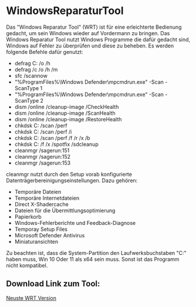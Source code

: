 # WindowsReparaturTool

Das "Windows Reparatur Tool" (WRT) ist für eine erleichterte Bedienung gedacht, um sein Windows wieder auf Vordermann zu bringen. Das Windows Reparatur Tool nutzt Windows Programme die dafür gedacht sind, Windows auf Fehler zu überprüfen und diese zu beheben. Es werden folgende Befehle dafür genutzt:
- defrag C: /o /h
- defrag /c /o /h /m
- sfc /scannow
- "%ProgramFiles%\Windows Defender\mpcmdrun.exe" -Scan -ScanType 1
- "%ProgramFiles%\Windows Defender\mpcmdrun.exe" -Scan -ScanType 2
- dism /online /cleanup-image /CheckHealth
- dism /online /cleanup-image /ScanHealth
- dism /online /cleanup-image /RestoreHealth
- chkdsk C: /scan /perf
- chkdsk C: /scan /perf /i
- chkdsk C: /scan /perf /f /r /x /b
- chkdsk C: /f /x /spotfix /sdcleanup
- cleanmgr /sagerun:151
- cleanmgr /sagerun:152
- cleanmgr /sagerun:153 

cleanmgr nutzt durch den Setup vorab konfigurierte Datenträgerbereinigungseinstellungen. Dazu gehören:
- Temporäre Dateien
- Temporäre Internetdateien
- Direct X-Shadercache
- Dateien für die Übermittlungsoptimierung
- Papierkorb
- Windows-Fehlerberichte und Feedback-Diagnose
- Temporay Setup Files
- Microsoft Defender Antivirus
- Miniaturansichten

Zu beachten ist, dass die System-Partition den Laufwerksbuchstaben "C:" haben muss, Win 10 Oder 11 als x64 sein muss. Sonst ist das Programm nicht kompatibel.

## Download Link zum Tool:

[Neuste WRT Version](https://github.com/Layviz/WindowsReparaturTool/releases/download/v1.4.3/WRT_Installer-Version1.4.3.msi)
